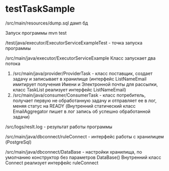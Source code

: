 # testTaskSample
/src/main/resources/dump.sql дамп бд

Запуск программы mvn test

/test/java/executor/ExecutorServiceExampleTest - точка запуска программы


/src/main/java/executor/ExecutorServiceExample
Класс запускает два потока
1) /src/main/java/provider/ProviderTask - класс поставщик, создает задачу и записывает в хранилище
  (интерфейс ListNameEmail имитирует получения Имени и Электронной почты для рассылки, класс TaskList реализует интерфейс ListNameEmail)
2) /src/main/java/consumer/ConsumerTask - класс потребитель, получает первую не обработанную задачу и отправляет ее в лог, меняя статус на READY
(Внутренний статический класс EmailAggregator пишет в лог запись об успешно обработанной задачи)

/src/logs/reslt.log - результат работы программы

/src/main/java/dbconnect/ruleConnect - интерфейс работы с хранилицем (PostgreSql)

/src/main/java/dbconnect/DataBase - настройки хранилища, по умолчанию конструктор без параметров DataBase()
Внутренний класс Connect реализует интерфейс ruleConnect
